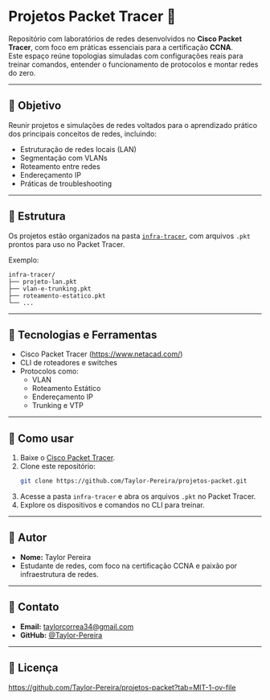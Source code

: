 # Projetos Packet Tracer 🧩

Repositório com laboratórios de redes desenvolvidos no **Cisco Packet Tracer**, com foco em práticas essenciais para a certificação **CCNA**.  
Este espaço reúne topologias simuladas com configurações reais para treinar comandos, entender o funcionamento de protocolos e montar redes do zero.

---

## 📌 Objetivo

Reunir projetos e simulações de redes voltados para o aprendizado prático dos principais conceitos de redes, incluindo:

- Estruturação de redes locais (LAN)
- Segmentação com VLANs
- Roteamento entre redes
- Endereçamento IP
- Práticas de troubleshooting

---

## 📁 Estrutura

Os projetos estão organizados na pasta [`infra-tracer`](https://github.com/Taylor-Pereira/projetos-packet/tree/master/infra-tracer), com arquivos `.pkt` prontos para uso no Packet Tracer.

Exemplo:
```
infra-tracer/
├── projeto-lan.pkt
├── vlan-e-trunking.pkt
├── roteamento-estatico.pkt
└── ...
```

---

## 🔧 Tecnologias e Ferramentas

- Cisco Packet Tracer (https://www.netacad.com/)
- CLI de roteadores e switches
- Protocolos como:
  - VLAN
  - Roteamento Estático
  - Endereçamento IP
  - Trunking e VTP

---

## 🚀 Como usar

1. Baixe o [Cisco Packet Tracer](https://www.netacad.com/portal/resources/packet-tracer).
2. Clone este repositório:
   ```bash
   git clone https://github.com/Taylor-Pereira/projetos-packet.git
   ```
3. Acesse a pasta `infra-tracer` e abra os arquivos `.pkt` no Packet Tracer.
4. Explore os dispositivos e comandos no CLI para treinar.

---

## 🧠 Autor

- **Nome:** Taylor Pereira  
- Estudante de redes, com foco na certificação CCNA e paixão por infraestrutura de redes.

---

## 📩 Contato

- **Email:** taylorcorrea34@gmail.com  
- **GitHub:** [@Taylor-Pereira](https://github.com/Taylor-Pereira)

---

## 📜 Licença
https://github.com/Taylor-Pereira/projetos-packet?tab=MIT-1-ov-file
